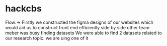 # hackcbs
Flow:-> Firstly we constructed the figma designs of our websites which would aid us to construct front end efficiently
        side by side other team meber was busy finding datasets
We were able to find 2 datasets related to our research topic. we are uing one of it
